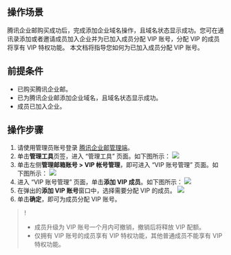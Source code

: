
## 操作场景
腾讯企业邮购买成功后，完成添加企业域名操作，且域名状态显示成功。您可在通讯录添加或者邀请成员加入企业并为已加入成员分配 VIP 账号，分配 VIP 的成员将享有 VIP 特权功能。
本文档将指导您如何为已加入成员分配 VIP 账号。

## 前提条件
- 已购买腾讯企业邮。
- 已为腾讯企业邮添加企业域名，且域名状态显示成功。
- 成员已加入企业。

## 操作步骤
1. 请使用管理员账号登录 [腾讯企业邮管理端](https://exmail.qq.com/login)。
2. 单击**管理工具**页签，进入 “管理工具” 页面。如下图所示：
![](https://main.qcloudimg.com/raw/d6d50b0c908a1f1347d56161e42ec5ab.png)
3. 单击左侧**管理邮箱账号 > VIP 帐号管理**，即可进入 “VIP 账号管理” 页面。如下图所示：
![](https://main.qcloudimg.com/raw/06e612850b1cf117a2a2ba6182c7a89e.png)
4. 进入 “VIP 账号管理” 页面，单击**添加 VIP 成员**。如下图所示：
![](https://main.qcloudimg.com/raw/d1798b7794c6b686b325ef02c95ed427.png)
5. 在弹出的**添加 VIP 账号**窗口中，选择需要分配 VIP 的成员。
![](https://main.qcloudimg.com/raw/266d86d44851e461a4d9c9a56f20a182.png)
6. 单击**确定**，即可为成员分配 VIP 账号。

>!
>- 成员升级为 VIP 账号一个月内可撤销，撤销后将释放 VIP 配额。
>- 仅拥有 VIP 账号的成员享有 VIP 特权功能，其他普通成员不能享有 VIP 特权功能。

